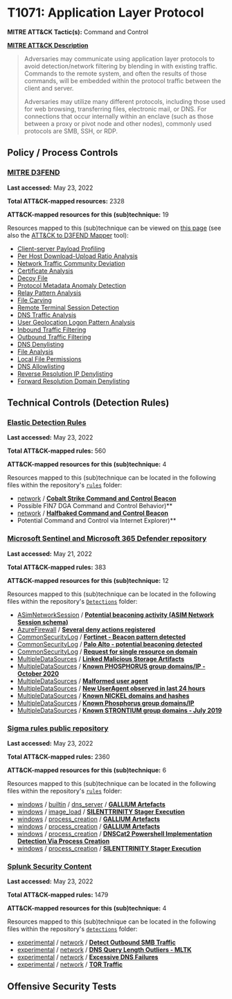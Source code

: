 # T1071: Application Layer Protocol
**MITRE ATT&CK Tactic(s):** Command and Control

**[MITRE ATT&CK Description](https://attack.mitre.org/techniques/T1071)**
<blockquote>Adversaries may communicate using application layer protocols to avoid detection/network filtering by blending in with existing traffic. Commands to the remote system, and often the results of those commands, will be embedded within the protocol traffic between the client and server. 

Adversaries may utilize many different protocols, including those used for web browsing, transferring files, electronic mail, or DNS. For connections that occur internally within an enclave (such as those between a proxy or pivot node and other nodes), commonly used protocols are SMB, SSH, or RDP. </blockquote>

## Policy / Process Controls
### [MITRE D3FEND](https://d3fend.mitre.org/)
**Last accessed:** May 23, 2022

**Total ATT&CK-mapped resources:** 2328

**ATT&CK-mapped resources for this (sub)technique:** 19

Resources mapped to this (sub)technique can be viewed on [this page](https://d3fend.mitre.org/) (see also the [ATT&CK to D3FEND Mapper](https://d3fend.mitre.org/tools/attack-mapper) tool):

* [Client-server Payload Profiling](https://d3fend.mitre.org/technique/d3f:Client-serverPayloadProfiling)
* [Per Host Download-Upload Ratio Analysis](https://d3fend.mitre.org/technique/d3f:PerHostDownload-UploadRatioAnalysis)
* [Network Traffic Community Deviation](https://d3fend.mitre.org/technique/d3f:NetworkTrafficCommunityDeviation)
* [Certificate Analysis](https://d3fend.mitre.org/technique/d3f:CertificateAnalysis)
* [Decoy File](https://d3fend.mitre.org/technique/d3f:DecoyFile)
* [Protocol Metadata Anomaly Detection](https://d3fend.mitre.org/technique/d3f:ProtocolMetadataAnomalyDetection)
* [Relay Pattern Analysis](https://d3fend.mitre.org/technique/d3f:RelayPatternAnalysis)
* [File Carving](https://d3fend.mitre.org/technique/d3f:FileCarving)
* [Remote Terminal Session Detection](https://d3fend.mitre.org/technique/d3f:RemoteTerminalSessionDetection)
* [DNS Traffic Analysis](https://d3fend.mitre.org/technique/d3f:DNSTrafficAnalysis)
* [User Geolocation Logon Pattern Analysis](https://d3fend.mitre.org/technique/d3f:UserGeolocationLogonPatternAnalysis)
* [Inbound Traffic Filtering](https://d3fend.mitre.org/technique/d3f:InboundTrafficFiltering)
* [Outbound Traffic Filtering](https://d3fend.mitre.org/technique/d3f:OutboundTrafficFiltering)
* [DNS Denylisting](https://d3fend.mitre.org/technique/d3f:DNSDenylisting)
* [File Analysis](https://d3fend.mitre.org/technique/d3f:FileAnalysis)
* [Local File Permissions](https://d3fend.mitre.org/technique/d3f:LocalFilePermissions)
* [DNS Allowlisting](https://d3fend.mitre.org/technique/d3f:DNSAllowlisting)
* [Reverse Resolution IP Denylisting](https://d3fend.mitre.org/technique/d3f:ReverseResolutionIPDenylisting)
* [Forward Resolution Domain Denylisting](https://d3fend.mitre.org/technique/d3f:ForwardResolutionDomainDenylisting)

## Technical Controls (Detection Rules)
### [Elastic Detection Rules](https://github.com/elastic/detection-rules)
**Last accessed:** May 23, 2022

**Total ATT&CK-mapped rules:** 560

**ATT&CK-mapped resources for this (sub)technique:** 4

Resources mapped to this (sub)technique can be located in the following files within the repository's <code>[rules](https://github.com/elastic/detection-rules/tree/main/rules)</code> folder:

* [network](https://github.com/elastic/detection-rules/tree/main/rules/network/) / **[Cobalt Strike Command and Control Beacon](https://github.com/elastic/detection-rules/blob/main/rules/network/command_and_control_cobalt_strike_beacon.toml)**
* Possible FIN7 DGA Command and Control Behavior)**
* [network](https://github.com/elastic/detection-rules/tree/main/rules/network/) / **[Halfbaked Command and Control Beacon](https://github.com/elastic/detection-rules/blob/main/rules/network/command_and_control_halfbaked_beacon.toml)**
* Potential Command and Control via Internet Explorer)**

### [Microsoft Sentinel and Microsoft 365 Defender repository](https://github.com/Azure/Azure-Sentinel)
**Last accessed:** May 21, 2022

**Total ATT&CK-mapped rules:** 383

**ATT&CK-mapped resources for this (sub)technique:** 12

Resources mapped to this (sub)technique can be located in the following files within the repository's <code>[Detections](https://github.com/Azure/Azure-Sentinel/tree/master/Detections)</code> folder:

* [ASimNetworkSession](https://github.com/Azure/Azure-Sentinel/tree/master/Detections/ASimNetworkSession/) / **[Potential beaconing activity (ASIM Network Session schema)](https://github.com/Azure/Azure-Sentinel/blob/master/Detections/ASimNetworkSession/PossibleBeaconingActivity.yaml)**
* [AzureFirewall](https://github.com/Azure/Azure-Sentinel/tree/master/Detections/AzureFirewall/) / **[Several deny actions registered](https://github.com/Azure/Azure-Sentinel/blob/master/Detections/AzureFirewall/SeveralDenyActionsRegistered.yaml)**
* [CommonSecurityLog](https://github.com/Azure/Azure-Sentinel/tree/master/Detections/CommonSecurityLog/) / **[Fortinet - Beacon pattern detected](https://github.com/Azure/Azure-Sentinel/blob/master/Detections/CommonSecurityLog/Fortinet-NetworkBeaconPattern.yaml)**
* [CommonSecurityLog](https://github.com/Azure/Azure-Sentinel/tree/master/Detections/CommonSecurityLog/) / **[Palo Alto - potential beaconing detected](https://github.com/Azure/Azure-Sentinel/blob/master/Detections/CommonSecurityLog/PaloAlto-NetworkBeaconing.yaml)**
* [CommonSecurityLog](https://github.com/Azure/Azure-Sentinel/tree/master/Detections/CommonSecurityLog/) / **[Request for single resource on domain](https://github.com/Azure/Azure-Sentinel/blob/master/Detections/CommonSecurityLog/Zscaler-LowVolumeDomainRequests.yaml)**
* [MultipleDataSources](https://github.com/Azure/Azure-Sentinel/tree/master/Detections/MultipleDataSources/) / **[Linked Malicious Storage Artifacts](https://github.com/Azure/Azure-Sentinel/blob/master/Detections/MultipleDataSources/AdditionalFilesUploadedByActor.yaml)**
* [MultipleDataSources](https://github.com/Azure/Azure-Sentinel/tree/master/Detections/MultipleDataSources/) / **[Known PHOSPHORUS group domains/IP - October 2020](https://github.com/Azure/Azure-Sentinel/blob/master/Detections/MultipleDataSources/KnownPHOSPHORUSDomainsIP-October2020.yaml)**
* [MultipleDataSources](https://github.com/Azure/Azure-Sentinel/tree/master/Detections/MultipleDataSources/) / **[Malformed user agent](https://github.com/Azure/Azure-Sentinel/blob/master/Detections/MultipleDataSources/MalformedUserAgents.yaml)**
* [MultipleDataSources](https://github.com/Azure/Azure-Sentinel/tree/master/Detections/MultipleDataSources/) / **[New UserAgent observed in last 24 hours](https://github.com/Azure/Azure-Sentinel/blob/master/Detections/MultipleDataSources/NewUserAgentLast24h.yaml)**
* [MultipleDataSources](https://github.com/Azure/Azure-Sentinel/tree/master/Detections/MultipleDataSources/) / **[Known NICKEL domains and hashes](https://github.com/Azure/Azure-Sentinel/blob/master/Detections/MultipleDataSources/NICKELIOCsNov2021.yaml)**
* [MultipleDataSources](https://github.com/Azure/Azure-Sentinel/tree/master/Detections/MultipleDataSources/) / **[Known Phosphorus group domains/IP](https://github.com/Azure/Azure-Sentinel/blob/master/Detections/MultipleDataSources/PHOSPHORUSMarch2019IOCs.yaml)**
* [MultipleDataSources](https://github.com/Azure/Azure-Sentinel/tree/master/Detections/MultipleDataSources/) / **[Known STRONTIUM group domains - July 2019](https://github.com/Azure/Azure-Sentinel/blob/master/Detections/MultipleDataSources/STRONTIUMJuly2019IOCs.yaml)**

### [Sigma rules public repository](https://github.com/SigmaHQ/sigma)
**Last accessed:** May 23, 2022

**Total ATT&CK-mapped rules:** 2360

**ATT&CK-mapped resources for this (sub)technique:** 6

Resources mapped to this (sub)technique can be located in the following files within the repository's <code>[rules](https://github.com/SigmaHQ/sigma/tree/master/rules)</code> folder:

* [windows](https://github.com/SigmaHQ/sigma/tree/master/rules/windows/) / [builtin](https://github.com/SigmaHQ/sigma/tree/master/rules/windows/builtin/) / [dns_server](https://github.com/SigmaHQ/sigma/tree/master/rules/windows/builtin/dns_server/) / **[GALLIUM Artefacts](https://github.com/SigmaHQ/sigma/blob/master/rules/windows/builtin/dns_server/win_apt_gallium.yml)**
* [windows](https://github.com/SigmaHQ/sigma/tree/master/rules/windows/) / [image_load](https://github.com/SigmaHQ/sigma/tree/master/rules/windows/image_load/) / **[SILENTTRINITY Stager Execution](https://github.com/SigmaHQ/sigma/blob/master/rules/windows/image_load/image_load_silenttrinity_stage_use.yml)**
* [windows](https://github.com/SigmaHQ/sigma/tree/master/rules/windows/) / [process_creation](https://github.com/SigmaHQ/sigma/tree/master/rules/windows/process_creation/) / **[GALLIUM Artefacts](https://github.com/SigmaHQ/sigma/blob/master/rules/windows/process_creation/proc_creation_win_apt_gallium.yml)**
* [windows](https://github.com/SigmaHQ/sigma/tree/master/rules/windows/) / [process_creation](https://github.com/SigmaHQ/sigma/tree/master/rules/windows/process_creation/) / **[GALLIUM Artefacts](https://github.com/SigmaHQ/sigma/blob/master/rules/windows/process_creation/proc_creation_win_apt_gallium_sha1.yml)**
* [windows](https://github.com/SigmaHQ/sigma/tree/master/rules/windows/) / [process_creation](https://github.com/SigmaHQ/sigma/tree/master/rules/windows/process_creation/) / **[DNSCat2 Powershell Implementation Detection Via Process Creation](https://github.com/SigmaHQ/sigma/blob/master/rules/windows/process_creation/proc_creation_win_dnscat2_powershell_implementation.yml)**
* [windows](https://github.com/SigmaHQ/sigma/tree/master/rules/windows/) / [process_creation](https://github.com/SigmaHQ/sigma/tree/master/rules/windows/process_creation/) / **[SILENTTRINITY Stager Execution](https://github.com/SigmaHQ/sigma/blob/master/rules/windows/process_creation/proc_creation_win_silenttrinity_stage_use.yml)**

### [Splunk Security Content](https://github.com/splunk/security_content)
**Last accessed:** May 23, 2022

**Total ATT&CK-mapped rules:** 1479

**ATT&CK-mapped resources for this (sub)technique:** 4

Resources mapped to this (sub)technique can be located in the following files within the repository's <code>[detections](https://github.com/splunk/security_content/tree/develop/detections)</code> folder:

* [experimental](https://github.com/splunk/security_content/tree/develop/detections/experimental/) / [network](https://github.com/splunk/security_content/tree/develop/detections/experimental/network/) / **[Detect Outbound SMB Traffic](https://github.com/splunk/security_content/blob/develop/detections/experimental/network/detect_outbound_smb_traffic.yml)**
* [experimental](https://github.com/splunk/security_content/tree/develop/detections/experimental/) / [network](https://github.com/splunk/security_content/tree/develop/detections/experimental/network/) / **[DNS Query Length Outliers - MLTK](https://github.com/splunk/security_content/blob/develop/detections/experimental/network/dns_query_length_outliers___mltk.yml)**
* [experimental](https://github.com/splunk/security_content/tree/develop/detections/experimental/) / [network](https://github.com/splunk/security_content/tree/develop/detections/experimental/network/) / **[Excessive DNS Failures](https://github.com/splunk/security_content/blob/develop/detections/experimental/network/excessive_dns_failures.yml)**
* [experimental](https://github.com/splunk/security_content/tree/develop/detections/experimental/) / [network](https://github.com/splunk/security_content/tree/develop/detections/experimental/network/) / **[TOR Traffic](https://github.com/splunk/security_content/blob/develop/detections/experimental/network/tor_traffic.yml)**


## Offensive Security Tests
